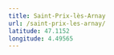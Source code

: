 ```yaml
---
title: Saint-Prix-lès-Arnay
url: /saint-prix-les-arnay/
latitude: 47.1152
longitude: 4.49565
---
```

